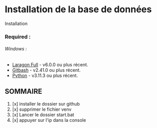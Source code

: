# Installation de la base de données


Installation


### Required :

###### Windows :
- [Laragon Full](https://laragon.org/download/#Edition) - v6.0.0 ou plus récent.
- [Gitbash](https://git-scm.com/download/win) - v2.41.0 ou plus récent.
- [Python](https://www.python.org/downloads/) - v3.11.3 ou plus récent.

## SOMMAIRE


1. [x] installer le dossier sur github
2. [x] supprimer  le fichier venv
2. [x] Lancer le dossier start.bat
3. [x] appuyer sur l'ip dans la console

                       